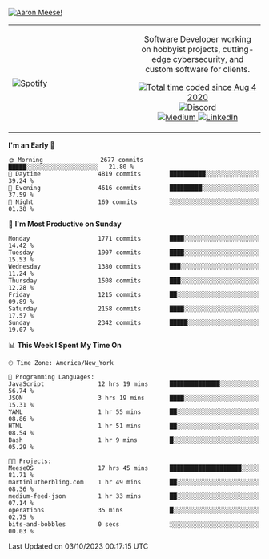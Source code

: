 [![Aaron Meese!](https://user-images.githubusercontent.com/17814535/88975338-a2aabf00-d27f-11ea-963f-8a19608716b4.png)](https://github.com/ajmeese7/readme-ascii "README ASCII")

<!-- Modified from project here: https://github.com/novatorem/novatorem -->
<table width="100%">
  <tr>
  <td width="50%">

&nbsp; <br> [![Spotify](https://ajmeese7.vercel.app/api/spotify)](https://open.spotify.com/user/ajmeese)

  </td>
  <td width="50%">
    <p align="center">
    Software Developer working on hobbyist projects, cutting-edge cybersecurity, and custom software for clients.
    </p>
    <p align="center">
      <a href="https://wakatime.com/@f726891d-3b02-46cd-9b60-e8c59f9e2b14">
        <img src="https://wakatime.com/badge/user/f726891d-3b02-46cd-9b60-e8c59f9e2b14.svg" alt="Total time coded since Aug 4 2020" title="WakaTime" />
      </a>
      <a href="http://link.aaronmeese.com/discord">
        <img src="https://img.shields.io/badge/discord-ajmeese7%234835-369?style=flat-square&logo=discord&logoColor=white&color=purple" alt="Discord" title="Discord">
      </a>
      <br />
      <a href="https://link.aaronmeese.com/medium">
        <img src="https://img.shields.io/badge/medium-ajmeese7-1DB954?style=flat-square&logo=medium&logoColor=white" alt="Medium" title="Medium">
      </a>
      <a href="https://link.aaronmeese.com/linkedin">
        <img src="https://img.shields.io/badge/linkedIn-aaronmeese-1DB954?style=flat-square&logo=linkedin&logoColor=white&color=blue" alt="LinkedIn" title="LinkedIn">
      </a>
    </p>
  </td>

</table>

[//]: <> (The `&nbsp;` is to have Aphelion take up more space)

<!--START_SECTION:waka-->
**I'm an Early 🐤** 

```text
🌞 Morning                2677 commits        █████░░░░░░░░░░░░░░░░░░░░   21.80 % 
🌆 Daytime                4819 commits        ██████████░░░░░░░░░░░░░░░   39.24 % 
🌃 Evening                4616 commits        █████████░░░░░░░░░░░░░░░░   37.59 % 
🌙 Night                  169 commits         ░░░░░░░░░░░░░░░░░░░░░░░░░   01.38 % 
```
📅 **I'm Most Productive on Sunday** 

```text
Monday                   1771 commits        ████░░░░░░░░░░░░░░░░░░░░░   14.42 % 
Tuesday                  1907 commits        ████░░░░░░░░░░░░░░░░░░░░░   15.53 % 
Wednesday                1380 commits        ███░░░░░░░░░░░░░░░░░░░░░░   11.24 % 
Thursday                 1508 commits        ███░░░░░░░░░░░░░░░░░░░░░░   12.28 % 
Friday                   1215 commits        ██░░░░░░░░░░░░░░░░░░░░░░░   09.89 % 
Saturday                 2158 commits        ████░░░░░░░░░░░░░░░░░░░░░   17.57 % 
Sunday                   2342 commits        █████░░░░░░░░░░░░░░░░░░░░   19.07 % 
```


📊 **This Week I Spent My Time On** 

```text
🕑︎ Time Zone: America/New_York

💬 Programming Languages: 
JavaScript               12 hrs 19 mins      ██████████████░░░░░░░░░░░   56.74 % 
JSON                     3 hrs 19 mins       ████░░░░░░░░░░░░░░░░░░░░░   15.31 % 
YAML                     1 hr 55 mins        ██░░░░░░░░░░░░░░░░░░░░░░░   08.86 % 
HTML                     1 hr 51 mins        ██░░░░░░░░░░░░░░░░░░░░░░░   08.54 % 
Bash                     1 hr 9 mins         █░░░░░░░░░░░░░░░░░░░░░░░░   05.29 % 

🐱‍💻 Projects: 
MeeseOS                  17 hrs 45 mins      ████████████████████░░░░░   81.71 % 
martinlutherbling.com    1 hr 49 mins        ██░░░░░░░░░░░░░░░░░░░░░░░   08.36 % 
medium-feed-json         1 hr 33 mins        ██░░░░░░░░░░░░░░░░░░░░░░░   07.14 % 
operations               35 mins             █░░░░░░░░░░░░░░░░░░░░░░░░   02.75 % 
bits-and-bobbles         0 secs              ░░░░░░░░░░░░░░░░░░░░░░░░░   00.03 % 
```


 Last Updated on 03/10/2023 00:17:15 UTC
<!--END_SECTION:waka-->
